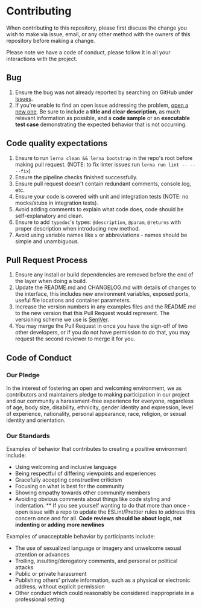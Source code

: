 # Contributing

When contributing to this repository, please first discuss the change you wish to make via issue,
email, or any other method with the owners of this repository before making a change.

Please note we have a code of conduct, please follow it in all your interactions with the project.

## Bug

1. Ensure the bug was not already reported by searching on GitHub under
[Issues](https://github.com/affinityproject/affinidi-core-sdk/issues).
2. If you're unable to find an open issue addressing the problem,
[open a new one](https://github.com/affinityproject/affinidi-core-sdk/issues/new).
Be sure to include a **title and clear description**, as much relevant information as possible,
and a **code sample** or an **executable test case** demonstrating the expected behavior that is not occurring.

## Code quality expectations

1. Ensure to run `lerna clean && lerna bootstrap` in the repo's root before making pull request.
(NOTE: to fix linter issues run `lerna run lint -- -- --fix`)
2. Ensure the pipeline checks finished successfully.
3. Ensure pull request doesn't contain redundant comments, console.log, etc.
4. Ensure your code is covered with unit and integration tests (NOTE: no mocks/stubs in integration tests).
5. Avoid adding comments to explain what code does, code should be self-explanatory and clean.
6. Ensure to add `typedoc`'s types: `@description`, `@param`, `@returns` with proper description
when introducing new method.
7. Avoid using variable names like `x` or abbreviations - names should be simple and unambiguous.

## Pull Request Process

1. Ensure any install or build dependencies are removed before the end of the layer when doing a
   build.
2. Update the README.md and CHANGELOG.md with details of changes to the interface, this includes new environment
   variables, exposed ports, useful file locations and container parameters.
3. Increase the version numbers in any examples files and the README.md to the new version that this
   Pull Request would represent. The versioning scheme we use is [SemVer](http://semver.org/).
4. You may merge the Pull Request in once you have the sign-off of two other developers, or if you
   do not have permission to do that, you may request the second reviewer to merge it for you.

## Code of Conduct

### Our Pledge

In the interest of fostering an open and welcoming environment, we as
contributors and maintainers pledge to making participation in our project and
our community a harassment-free experience for everyone, regardless of age, body
size, disability, ethnicity, gender identity and expression, level of experience,
nationality, personal appearance, race, religion, or sexual identity and
orientation.

### Our Standards

Examples of behavior that contributes to creating a positive environment
include:

* Using welcoming and inclusive language
* Being respectful of differing viewpoints and experiences
* Gracefully accepting constructive criticism
* Focusing on what is best for the community
* Showing empathy towards other community members
* Avoiding obvious comments about things like code styling and indentation. 
** If you see yourself wanting to do that more than once - open issue with a repo to update the ESLint/Prettier rules to address this concern once and for all. **Code reviews should be about logic, not indenting or adding more newlines**

Examples of unacceptable behavior by participants include:

* The use of sexualized language or imagery and unwelcome sexual attention or
advances
* Trolling, insulting/derogatory comments, and personal or political attacks
* Public or private harassment
* Publishing others' private information, such as a physical or electronic
  address, without explicit permission
* Other conduct which could reasonably be considered inappropriate in a
  professional setting